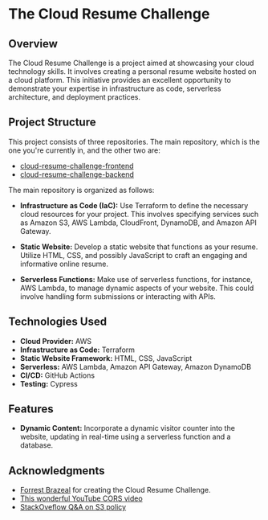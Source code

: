 # The Cloud Resume Challenge

## Overview

The Cloud Resume Challenge is a project aimed at showcasing your cloud technology skills. It involves creating a personal resume website hosted on a cloud platform. This initiative provides an excellent opportunity to demonstrate your expertise in infrastructure as code, serverless architecture, and deployment practices.

## Project Structure

This project consists of three repositories. The main repository, which is the one you're currently in, and the other two are:

- [cloud-resume-challenge-frontend](https://github.com/Aahil13/TCRC-Frontend)
- [cloud-resume-challenge-backend](https://github.com/Aahil13/TCRC-Backend)

The main repository is organized as follows:

- **Infrastructure as Code (IaC):** Use Terraform to define the necessary cloud resources for your project. This involves specifying services such as Amazon S3, AWS Lambda, CloudFront, DynamoDB, and Amazon API Gateway.

- **Static Website:** Develop a static website that functions as your resume. Utilize HTML, CSS, and possibly JavaScript to craft an engaging and informative online resume.

- **Serverless Functions:** Make use of serverless functions, for instance, AWS Lambda, to manage dynamic aspects of your website. This could involve handling form submissions or interacting with APIs.

## Technologies Used

- **Cloud Provider:** AWS
- **Infrastructure as Code:** Terraform
- **Static Website Framework:** HTML, CSS, JavaScript
- **Serverless:** AWS Lambda, Amazon API Gateway, Amazon DynamoDB
- **CI/CD:** GitHub Actions
- **Testing:** Cypress

## Features

- **Dynamic Content:** Incorporate a dynamic visitor counter into the website, updating in real-time using a serverless function and a database.

## Acknowledgments

- [Forrest Brazeal](https://forrestbrazeal.com/) for creating the Cloud Resume Challenge.
- [This wonderful YouTube CORS video](https://www.youtube.com/watch?v=ZKRATKg706U)
- [StackOveflow Q&A on S3 policy](https://stackoverflow.com/questions/76419099/access-denied-when-creating-s3-bucket-acl-s3-policy-using-terraform)
